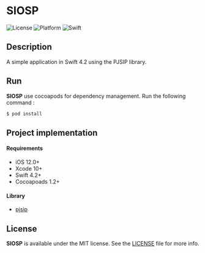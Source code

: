 # SIOSP

![License](https://img.shields.io/badge/licence-MIT-353535.svg?style=flat)
![Platform](https://img.shields.io/badge/plateforme-ios-lightgrey.svg?style=flat)
![Swift](https://img.shields.io/badge/in-Swift%204.2-orange.svg?style=flat)

## Description

A simple application in Swift 4.2 using the PJSIP library.

## Run

**SIOSP** use cocoapods for dependency management.
Run the following command :

```ruby
$ pod install
```

## Project implementation

#### Requirements
- iOS 12.0+
- Xcode 10+
- Swift 4.2+
- Cocoapoads 1.2+

#### Library
- [pjsip](https://github.com/chebur/pjsip)

## License

**SIOSP** is available under the MIT license. See the [LICENSE](https://github.com/sicardf/SIOSP/blob/master/LICENSE) file for more info.

